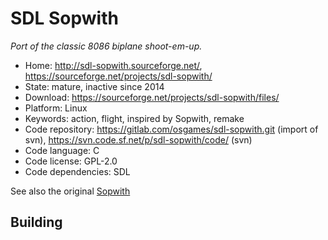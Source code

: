 # SDL Sopwith

_Port of the classic 8086 biplane shoot-em-up._

- Home: http://sdl-sopwith.sourceforge.net/, https://sourceforge.net/projects/sdl-sopwith/
- State: mature, inactive since 2014
- Download: https://sourceforge.net/projects/sdl-sopwith/files/
- Platform: Linux
- Keywords: action, flight, inspired by Sopwith, remake
- Code repository: https://gitlab.com/osgames/sdl-sopwith.git (import of svn), https://svn.code.sf.net/p/sdl-sopwith/code/ (svn)
- Code language: C
- Code license: GPL-2.0
- Code dependencies: SDL

See also the original [Sopwith](http://davidlclark.com/page/sopwith) 

## Building
